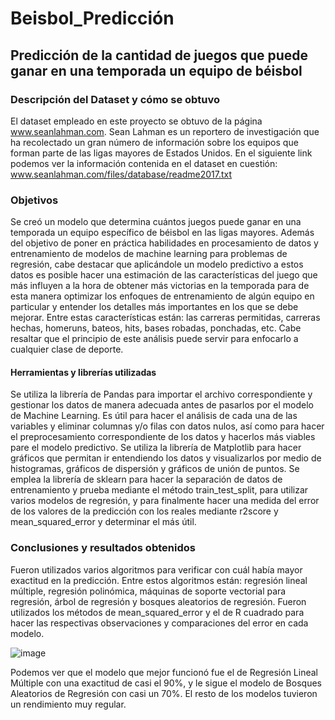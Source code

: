 # Beisbol_Predicción
## Predicción de la cantidad de juegos que puede ganar en una temporada un equipo de béisbol

### Descripción del Dataset y cómo se obtuvo
El dataset empleado en este proyecto se obtuvo de la página www.seanlahman.com. Sean Lahman es un reportero de investigación que ha recolectado un gran número de información sobre los equipos que forman parte de las ligas mayores de Estados Unidos. En el siguiente link podemos ver la información contenida en el dataset en cuestión: www.seanlahman.com/files/database/readme2017.txt

### Objetivos
Se creó un modelo que determina cuántos juegos puede ganar en una temporada un equipo específico de béisbol en las ligas mayores. Además del objetivo de poner en práctica habilidades en procesamiento de datos y entrenamiento de modelos de machine learning para problemas de regresión, cabe destacar que aplicándole un modelo predictivo a estos datos es posible hacer una estimación de las características del juego que más influyen a la hora de obtener más victorias en la temporada para de esta manera optimizar los enfoques de entrenamiento de algún equipo en particular y entender los detalles más importantes en los que se debe mejorar. Entre estas características están: las carreras permitidas, carreras hechas, homeruns, bateos, hits, bases robadas, ponchadas, etc. Cabe resaltar que el principio de este análisis puede servir para enfocarlo a cualquier clase de deporte. 

#### Herramientas y librerías utilizadas
Se utiliza la librería de Pandas para importar el archivo correspondiente y gestionar los datos de manera adecuada antes de pasarlos por el modelo de Machine Learning. Es útil para hacer el análisis de cada una de las variables y eliminar columnas y/o filas con datos nulos, así como para hacer el preprocesamiento correspondiente de los datos y hacerlos más viables pare el modelo predictivo.
Se utiliza la librería de Matplotlib para hacer gráficos que permitan ir entendiendo los datos y visualizarlos por medio de histogramas, gráficos de dispersión y gráficos de unión de puntos. 
Se emplea la librería de sklearn para hacer la separación de datos de entrenamiento y prueba mediante el método train_test_split, para utilizar varios modelos de regresión, y para finalmente hacer una medida del error de los valores de la predicción con los reales mediante r2score y mean_squared_error y determinar el más útil. 

### Conclusiones y resultados obtenidos
Fueron utilizados varios algoritmos para verificar con cuál había mayor exactitud en la predicción. Entre estos algoritmos están: regresión lineal múltiple, regresión polinómica, máquinas de soporte vectorial para regresión, árbol de regresión y bosques aleatorios de regresión. Fueron utilizados los métodos de mean_squared_error y el de R cuadrado para hacer las respectivas observaciones y comparaciones del error en cada modelo. 

![image](https://user-images.githubusercontent.com/43154438/118034332-7a341300-b32f-11eb-81a9-e116aa2ef604.png)

Podemos ver que el modelo que mejor funcionó fue el de Regresión Lineal Múltiple con una exactitud de casi el 90%, y le sigue el modelo de Bosques Aleatorios de Regresión con casi un 70%. El resto de los modelos tuvieron un rendimiento muy regular.


